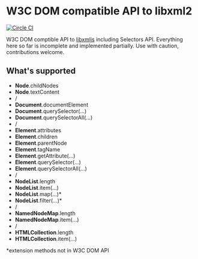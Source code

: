 W3C DOM compatible API to libxml2 
=================================

[![Circle CI](https://circleci.com/gh/skrat/libxml-dom.svg?style=svg)](https://circleci.com/gh/skrat/libxml-dom)

W3C DOM comptible API to [libxmljs](https://github.com/polotek/libxmljs/)
including Selectors API. Everything here so far is incomplete and implemented
partially. Use with caution, contributions welcome.

What's supported
----------------

 - **Node**.childNodes
 - **Node**.textContent
 - /
 - **Document**.documentElement
 - **Document**.querySelector(...)
 - **Document**.querySelectorAll(...)
 - /
 - **Element**.attributes
 - **Element**.children
 - **Element**.parentNode
 - **Element**.tagName
 - **Element**.getAttribute(...)
 - **Element**.querySelector(...)
 - **Element**.querySelectorAll(...)
 - /
 - **NodeList**.length
 - **NodeList**.item(...)
 - **NodeList**.map(...)*
 - **NodeList**.filter(...)*
 - /
 - **NamedNodeMap**.length
 - **NamedNodeMap**.item(...)
 - /
 - **HTMLCollection**.length
 - **HTMLCollection**.item(...)

*extension methods not in W3C DOM API
